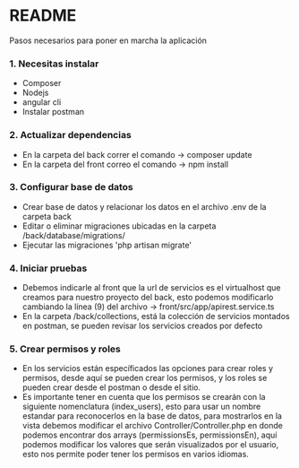 # README

Pasos necesarios para poner en marcha la aplicación

### 1. Necesitas instalar

- Composer
- Nodejs
- angular cli
- Instalar postman

### 2. Actualizar dependencias

- En la carpeta del back correr el comando -> composer update
- En la carpeta del front correo el comando -> npm install

### 3. Configurar base de datos

- Crear base de datos y relacionar los datos en el archivo .env de la carpeta back
- Editar o eliminar migraciones ubicadas en la carpeta /back/database/migrations/
- Ejecutar las migraciones 'php artisan migrate'

### 4. Iniciar pruebas

- Debemos indicarle al front que la url de servicios es el virtualhost que creamos para nuestro proyecto del back, esto podemos modificarlo cambiando la línea (9) del archivo -> front/src/app/apirest.service.ts
- En la carpeta /back/collections, está la colección de servicios montados en postman, se pueden revisar los servicios creados por defecto

### 5. Crear permisos y roles

- En los servicios están específicados las opciones para crear roles y permisos, desde aquí se pueden crear los permisos, y los roles se pueden crear desde el postman o desde el sitio.
- Es importante tener en cuenta que los permisos se crearán con la siguiente nomenclatura (index_users), esto para usar un nombre estandar para reconocerlos en la base de datos, para mostrarlos en la vista debemos modificar el archivo Controller/Controller.php en donde podemos encontrar dos arrays (permissionsEs, permissionsEn), aquí podemos modificar los valores que serán visualizados por el usuario, esto nos permite poder tener los permisos en varios idiomas.
